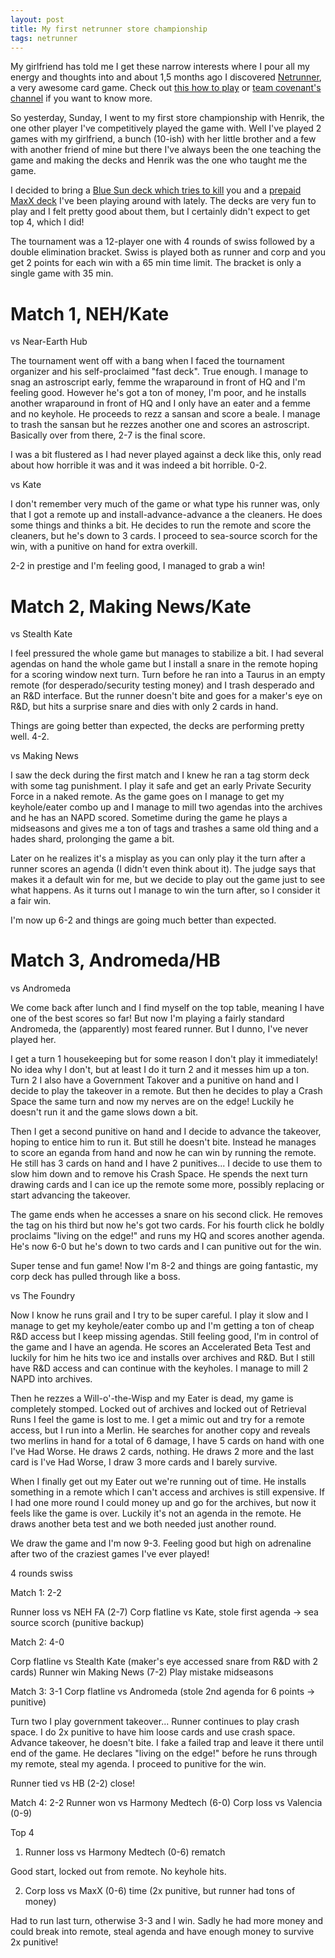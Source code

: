 ```yaml
---
layout: post
title: My first netrunner store championship
tags: netrunner
---
```


My girlfriend has told me I get these narrow interests where I pour all my energy and thoughts into and about 1,5 months ago I discovered [Netrunner](#), a very awesome card game. Check out [this how to play][howtoplay] or [team covenant's channel][covenant] if you want to know more.

[howtoplay]: https://www.youtube.com/watch?v=g3w0B7txipk
[covenant]: https://www.youtube.com/user/CovenantTCG/videos

So yesterday, Sunday, I went to my first store championship with Henrik, the one other player I've competitively played the game with. Well I've played 2 games with my girlfriend, a bunch (10-ish) with her little brother and a few with another friend of mine but there I've always been the one teaching the game and making the decks and Henrik was the one who taught me the game.

I decided to bring a [Blue Sun deck which tries to kill][corpdeck] you and a [prepaid MaxX deck][runnerdeck] I've been playing around with lately. The decks are very fun to play and I felt pretty good about them, but I certainly didn't expect to get top 4, which I did!

[corpdeck]: http://netrunnerdb.com/en/decklist/16173/beginners-takeover-link-ping-store-champ-4th-place
[runnerdeck]: http://netrunnerdb.com/en/decklist/16178/destruction-link-ping-store-champ-4th-place

The tournament was a 12-player one with 4 rounds of swiss followed by a double elimination bracket. Swiss is played both as runner and corp and you get 2 points for each win with a 65 min time limit. The bracket is only a single game with 35 min.

# Match 1, NEH/Kate

vs Near-Earth Hub

The tournament went off with a bang when I faced the tournament organizer and his self-proclaimed "fast deck". True enough. I manage to snag an astroscript early, femme the wraparound in front of HQ and I'm feeling good. However he's got a ton of money, I'm poor, and he installs another wraparound in front of HQ and I only have an eater and a femme and no keyhole. He proceeds to rezz a sansan and score a beale. I manage to trash the sansan but he rezzes another one and scores an astroscript. Basically over from there, 2-7 is the final score.

I was a bit flustered as I had never played against a deck like this, only read about how horrible it was and it was indeed a bit horrible. 0-2.

vs Kate

I don't remember very much of the game or what type his runner was, only that I got a remote up and install-advance-advance a the cleaners. He does some things and thinks a bit. He decides to run the remote and score the cleaners, but he's down to 3 cards. I proceed to sea-source scorch for the win, with a punitive on hand for extra overkill.

2-2 in prestige and I'm feeling good, I managed to grab a win!

# Match 2, Making News/Kate

vs Stealth Kate

I feel pressured the whole game but manages to stabilize a bit. I had several agendas on hand the whole game but I install a snare in the remote hoping for a scoring window next turn. Turn before he ran into a Taurus in an empty remote (for desperado/security testing money) and I trash desperado and an R&D interface. But the runner doesn't bite and goes for a maker's eye on R&D, but hits a surprise snare and dies with only 2 cards in hand.

Things are going better than expected, the decks are performing pretty well. 4-2.

vs Making News

I saw the deck during the first match and I knew he ran a tag storm deck with some tag punishment. I play it safe and get an early Private Security Force in a naked remote. As the game goes on I manage to get my keyhole/eater combo up and I manage to mill two agendas into the archives and he has an NAPD scored. Sometime during the game he plays a midseasons and gives me a ton of tags and trashes a same old thing and a hades shard, prolonging the game a bit.

Later on he realizes it's a misplay as you can only play it the turn after a runner scores an agenda (I didn't even think about it). The judge says that makes it a default win for me, but we decide to play out the game just to see what happens. As it turns out I manage to win the turn after, so I consider it a fair win.

I'm now up 6-2 and things are going much better than expected.

# Match 3, Andromeda/HB

vs Andromeda

We come back after lunch and I find myself on the top table, meaning I have one of the best scores so far! But now I'm playing a fairly standard Andromeda, the (apparently) most feared runner. But I dunno, I've never played her.

I get a turn 1 housekeeping but for some reason I don't play it immediately! No idea why I don't, but at least I do it turn 2 and it messes him up a ton. Turn 2 I also have a Government Takover and a punitive on hand and I decide to play the takeover in a remote. But then he decides to play a Crash Space the same turn and now my nerves are on the edge! Luckily he doesn't run it and the game slows down a bit.

Then I get a second punitive on hand and I decide to advance the takeover, hoping to entice him to run it. But still he doesn't bite. Instead he manages to score an eganda from hand and now he can win by running the remote. He still has 3 cards on hand and I have 2 punitives... I decide to use them to slow him down and to remove his Crash Space. He spends the next turn drawing cards and I can ice up the remote some more, possibly replacing or start advancing the takeover.

The game ends when he accesses a snare on his second click. He removes the tag on his third but now he's got two cards. For his fourth click he boldly proclaims "living on the edge!" and runs my HQ and scores another agenda. He's now 6-0 but he's down to two cards and I can punitive out for the win.

Super tense and fun game! Now I'm 8-2 and things are going fantastic, my corp deck has pulled through like a boss.

vs The Foundry

Now I know he runs grail and I try to be super careful. I play it slow and I manage to get my keyhole/eater combo up and I'm getting a ton of cheap R&D access but I keep missing agendas. Still feeling good, I'm in control of the game and I have an agenda. He scores an Accelerated Beta Test and luckily for him he hits two ice and installs over archives and R&D. But I still have R&D access and can continue with the keyholes. I manage to mill 2 NAPD into archives.

Then he rezzes a Will-o'-the-Wisp and my Eater is dead, my game is completely stomped. Locked out of archives and locked out of Retrieval Runs I feel the game is lost to me. I get a mimic out and try for a remote access, but I run into a Merlin. He searches for another copy and reveals two merlins in hand for a total of 6 damage, I have 5 cards on hand with one I've Had Worse. He draws 2 cards, nothing. He draws 2 more and the last card is I've Had Worse, I draw 3 more cards and I barely survive.

When I finally get out my Eater out we're running out of time. He installs something in a remote which I can't access and archives is still expensive. If I had one more round I could money up and go for the archives, but now it feels like the game is over. Luckily it's not an agenda in the remote. He draws another beta test and we both needed just another round.

We draw the game and I'm now 9-3. Feeling good but high on adrenaline after two of the craziest games I've ever played!

4 rounds swiss

Match 1: 2-2

Runner loss vs NEH FA (2-7)
Corp flatline vs Kate, stole first agenda -> sea source scorch (punitive backup)

Match 2: 4-0

Corp flatline vs Stealth Kate (maker's eye accessed snare from R&D with 2 cards)
Runner win Making News (7-2) Play mistake midseasons

Match 3: 3-1
Corp flatline vs Andromeda (stole 2nd agenda for 6 points -> punitive)

Turn two I play government takeover... Runner continues to play crash space. I do 2x punitive to have him loose cards and use crash space. Advance takeover, he doesn't bite. I fake a failed trap and leave it there until end of the game. He declares "living on the edge!" before he runs through my remote, steal my agenda. I proceed to punitive for the win.

Runner tied vs HB (2-2) close!

Match 4: 2-2
Runner won vs Harmony Medtech (6-0)
Corp loss vs Valencia (0-9)


Top 4

1. Runner loss vs Harmony Medtech (0-6) rematch

Good start, locked out from remote. No keyhole hits.

2. Corp loss vs MaxX (0-6) time (2x punitive, but runner had tons of money)

Had to run last turn, otherwise 3-3 and I win.
Sadly he had more money and could break into remote, steal agenda and have enough money to survive 2x punitive!

